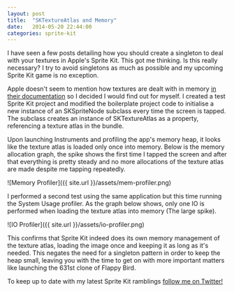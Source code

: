 ```yaml
---
layout: post
title:  "SKTextureAtlas and Memory"
date:   2014-05-20 22:44:00
categories: sprite-kit
---
```


I have seen a few posts detailing how you should create a singleton to deal with your textures in Apple's Sprite Kit. This got me thinking. Is this really necessary? I try to avoid singletons as much as possible and my upcoming Sprite Kit game is no exception.

Apple doesn't seem to mention how textures are dealt with in memory <a href="https://developer.apple.com/library/ios/documentation/SpriteKit/Reference/SKTextureAtlas/Reference/Reference.html" target="_blank">in their documentation</a> so I decided I would find out for myself. I created a test Sprite Kit project and modified the boilerplate project code to initialise a new instance of an SKSpriteNode subclass every time the screen is tapped. The subclass creates an instance of SKTextureAtlas as a property, referencing a texture atlas in the bundle.

Upon launching Instruments and profiling the app's memory heap, it looks like the texture atlas is loaded only once into memory. Below is the memory allocation graph, the spike shows the first time I tapped the screen and after that everything is pretty steady and no more allocations of the texture atlas are made despite me tapping repeatedly.

![Memory Profiler]({{ site.url }}/assets/mem-profiler.png)

I performed a second test using the same application but this time running the System Usage profiler. As the graph below shows, only one IO is performed when loading the texture atlas into memory (The large spike).

![IO Profiler]({{ site.url }}/assets/io-profiler.png)

This confirms that Sprite Kit indeed does its own memory management of the texture atlas, loading the image once and keeping it as long as it's needed. This negates the need for a singleton pattern in order to keep the heap small, leaving you with the time to get on with more important matters like launching the 631st clone of Flappy Bird.

To keep up to date with my latest Sprite Kit ramblings <a href="https://twitter.com/henryeverett">follow me on Twitter!</a>